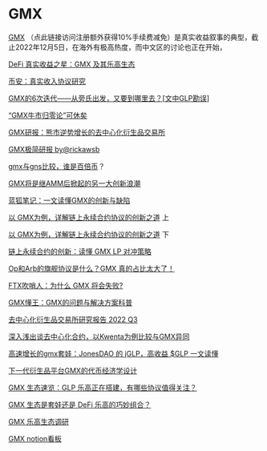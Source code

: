 # GMX

[GMX](https://app.gmx.io/#/trade/?ref=dayu) （点此链接访问注册额外获得10%手续费减免）是真实收益叙事的典型，截止2022年12月5日，在海外有极高热度，而中文区的讨论也正在开始，

[DeFi 真实收益之星：GMX 及其乐高生态](https://followin.io/zh-Hans/feed/3159385)

[币安：真实收入协议研究](https://twitter.com/TechFlowPost/status/1588395698202218498?s=20\&t=bHZP85ztIYjxdyLy6uCnCQ)

[GMX的6次迭代——从旁氏出发，又要到哪里去？](https://mp.weixin.qq.com/s/CSZKgcbxCjxGm1ReRZKKsQ)\[[文中GLP勘误](https://mp.weixin.qq.com/s/NTGOzBP3VxyRcKwcvuL1uA)]

[“GMX牛市归零论”可休矣](https://www.panewslab.com/zh/articledetails/pb272z80.html)

[GMX研报：熊市逆势增长的去中心化衍生品交易所](https://mp.weixin.qq.com/s/CZ-vtQPaQBDxyl2qN0h1dQ)

[GMX极简研报 by@rickawsb](https://twitter.com/rickawsb\)https://followin.io/zh-Hans/feed/1966743)

[gmx与gns比较，谁是百倍币](https://techflowpost.mirror.xyz/pE7kYIjz9o1o86-upVeq-3WggKTeE34-geUMA3b0RNo)？

[GMX将是继AMM后掀起的另一大创新浪潮](https://news.marsbit.co/20221130101209287693.html)

[蓝狐笔记：一文读懂GMX的创新与缺陷](https://news.marsbit.co/20230114221554647070.html)

[以 GMX为例，详解链上永续合约协议的创新之道](https://www.chaincatcher.com/article/2083900) 上

[以 GMX为例，详解链上永续合约协议的创新之道](https://www.chaincatcher.com/article/2084042) 下

[链上永续合约的创新：读懂 GMX LP 对冲策略](https://tokeninsight.com/zh/research/market-analysis/innovations-of-on-chain-perpetual-protocols)

[Op和Arb的旗舰协议是什么？GMX 真的占比太大了！](https://cointelegraphcn.com/news/optimism-vs-arbitrum)

[FTX吹哨人：为什么 GMX 将会失败?](https://news.marsbit.co/20221129090007151029.html)

[GMX懂王：GMX的问题与解决方案科普](https://twitter.com/NintendoDoomed/status/1597223938563919872)

[去中心化衍生品交易所研究报告 2022 Q3](https://tokeninsight.com/zh/research/market-analysis/crypto-decentralized-derivatives-exchange-2022-q3-report)

[深入浅出谈去中心化合约，以Kwenta为例比较与GMX异同](https://tokeninsight.com/zh/research/analysts-pick/beginners-guide-to-crypto-derivatives-kwenta-case-study)

[高速增长的gmx套娃：JonesDAO 的 jGLP，高收益 $GLP 一文读懂](https://cn.tokeninsight.com/zh/research/analysts-pick/jglp-from-jonesdao-how-it-offers-higher-yield-for-glp-holders)

[下一代衍生品平台GMX的代币经济学设计](https://news.marsbit.cc/20230130113043336650.html)

[GMX 生态速览：GLP 乐高正在搭建，有哪些协议值得关注？](https://followin.io/zh-Hans/feed/2568734)

[GMX 生态是套娃还是 DeFi 乐高的巧妙组合？](https://followin.io/zh-Hans/feed/3138641)

[GMX 乐高生态调研](https://tokeninsight.com/zh/research/market-analysis/the-gmx-lego)

[GMX notion看板](https://three-recorder-52a.notion.site/GMX-12-2-9001a89469d14f40ad4ee0d8c9b703be)
